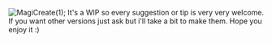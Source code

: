 ![MagiCreate(1)](https://github.com/WhiteGamer89/magikreate/assets/113148815/2e8cb902-7805-4fd7-bc91-07cdb2456e14);
It's a WIP so every suggestion or tip is very very welcome. If you want other versions just ask but i'll take a bit to make them. Hope you enjoy it :)
